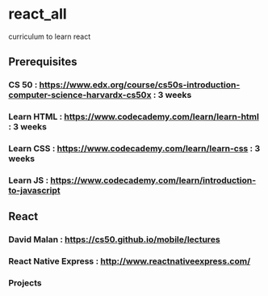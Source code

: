 # react_all
curriculum to learn react

## Prerequisites
### CS 50 : https://www.edx.org/course/cs50s-introduction-computer-science-harvardx-cs50x : 3 weeks

### Learn HTML : https://www.codecademy.com/learn/learn-html : 3 weeks

### Learn CSS : https://www.codecademy.com/learn/learn-css : 3 weeks

### Learn JS : https://www.codecademy.com/learn/introduction-to-javascript

## React

### David Malan : https://cs50.github.io/mobile/lectures

### React Native Express : http://www.reactnativeexpress.com/

### Projects
